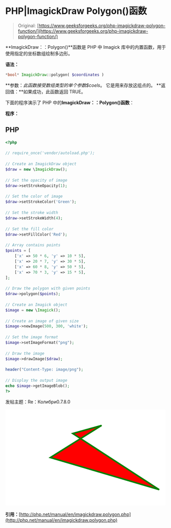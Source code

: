 # PHP|ImagickDraw Polygon()函数

> Original: [https://www.geeksforgeeks.org/php-imagickdraw-polygon-function/](https://www.geeksforgeeks.org/php-imagickdraw-polygon-function/)

**ImagickDraw：：Polygon()**函数是 PHP 中 Imagick 库中的内置函数，用于使用指定的坐标数组绘制多边形。

**语法：**

```php
*bool* ImagickDraw::polygon( $coordinates )
```

**参数：**此函数接受数组类型的单个参数*$coels*。 它是用来存放这组点的。
**返回值：**如果成功，此函数返回 TRUE。

下面的程序演示了 PHP 中的**ImagickDraw：：Polygon()函数**：

**程序：**

## PHP

```php
<?php

// require_once('vendor/autoload.php');

// Create an ImagickDraw object
$draw = new \ImagickDraw();

// Set the opacity of image
$draw->setStrokeOpacity(1);

// Set the color of image
$draw->setStrokeColor('Green');

// Set the stroke width
$draw->setStrokeWidth(4);

// Set the fill color
$draw->setFillColor('Red');

// Array contains points
$points = [
    ['x' => 50 * 6, 'y' => 10 * 5],
    ['x' => 20 * 7, 'y' => 30 * 5],
    ['x' => 60 * 8, 'y' => 50 * 5],
    ['x' => 70 * 3, 'y' => 15 * 5],
];

// Draw the polygon with given points
$draw->polygon($points);

// Create an Imagick object
$image = new \Imagick();

// Create an image of given size
$image->newImage(500, 300, 'white');

// Set the image format
$image->setImageFormat("png");

// Draw the image
$image->drawImage($draw);

header("Content-Type: image/png");

// Display the output image
echo $image->getImageBlob();
?>
```

发帖主题：Re：Колибри0.7.8.0

![](img/1cadcc9d47033a9bf005566f05b38c07.png)

**引用：**[http://php.net/manual/en/imagickdraw.polygon.php](http://php.net/manual/en/imagickdraw.polygon.php)